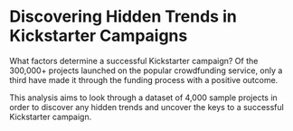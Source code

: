 # Discovering Hidden Trends in Kickstarter Campaigns

What factors determine a successful Kickstarter campaign? Of the 300,000+ projects launched on the popular crowdfunding service, only a third have made it through the funding process with a positive outcome. 

This analysis aims to look through a dataset of 4,000 sample projects in order to discover any hidden trends and uncover the keys to a successful Kickstarter campaign.  
